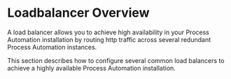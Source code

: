 # Loadbalancer Overview

A load balancer allows you to achieve high availability in your Process Automation
installation by routing http traffic across several redundant Process Automation
instances.

This section describes how to configure several common load balancers to achieve
a highly available Process Automation installation.
